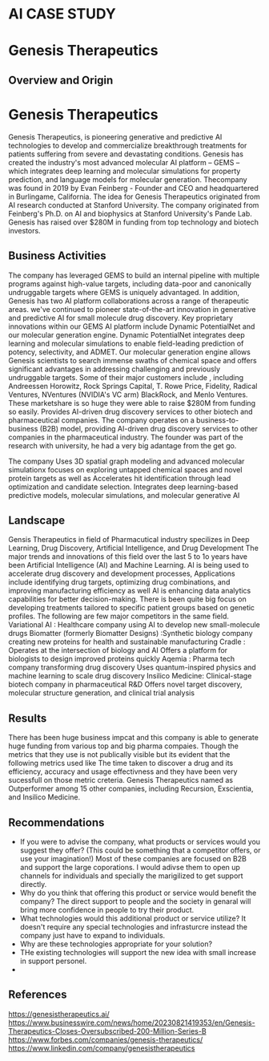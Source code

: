 # AI CASE STUDY
# Genesis Therapeutics
## Overview and Origin
# Genesis Therapeutics
Genesis Therapeutics, is pioneering generative and predictive AI technologies to develop and commercialize breakthrough treatments for patients suffering from severe and devastating conditions. Genesis has created the industry's most advanced molecular AI platform – GEMS – which integrates deep learning and molecular simulations for property prediction, and language models for molecular generation. 
Thecompany was found in 2019 by Evan Feinberg - Founder and CEO and headquartered in Burlingame, California.  The idea for Genesis Therapeutics originated from AI research conducted at Stanford University. The company originated from Feinberg's Ph.D.  on AI and biophysics at Stanford University's Pande Lab.
Genesis has raised over $280M in funding from top technology and biotech investors.
## Business Activities
The company has leveraged GEMS to build an internal pipeline with multiple programs against high-value targets, including data-poor and canonically undruggable targets where GEMS is uniquely advantaged. In addition, Genesis has two AI platform collaborations across a range of therapeutic areas.
we've continued to pioneer state-of-the-art innovation in generative and predictive AI for small molecule drug discovery. Key proprietary innovations within our GEMS AI platform include Dynamic PotentialNet and our molecular generation engine. Dynamic PotentialNet integrates deep learning and molecular simulations to enable field-leading prediction of potency, selectivity, and ADMET. Our molecular generation engine allows Genesis scientists to search immense swaths of chemical space and offers significant advantages in addressing challenging and previously undruggable targets.
Some of their major customers include , including Andreessen Horowitz, Rock Springs Capital, T. Rowe Price, Fidelity, Radical Ventures, NVentures (NVIDIA's VC arm) BlackRock, and Menlo Ventures. These marketshare is so huge they were able to raise $280M from funding so easily.
Provides AI-driven drug discovery services to other biotech and pharmaceutical companies. The company operates on a business-to-business (B2B) model, providing AI-driven drug discovery services to other companies in the pharmaceutical industry. The founder was part of the research with university, he had a very big adantage from the get go.

The company Uses 3D spatial graph modeling and advanced molecular simulationx focuses on exploring untapped chemical spaces and novel protein targets
as well as Accelerates hit identification through lead optimization and candidate selection. Integrates deep learning-based predictive models, molecular simulations, and molecular generative AI
## Landscape
Gensis Therapeutics in field of Pharmacutical industry specilizes in Deep Learning, Drug Discovery, Artificial Intelligence, and Drug Development
The major trends and innovations of this field over the last 5 to 1o years have been Artificial Intelligence (AI) and Machine Learning. AI is being used to accelerate drug discovery and development processes, Applications include identifying drug targets, optimizing drug combinations, and improving manufacturing efficiency as well AI is enhancing data analytics capabilities for better decision-making. There is  been quite big focus on developing treatments tailored to specific patient groups based on genetic profiles.
The following are few major competitors in the same field.
  Variational AI : Healthcare company using AI to develop new small-molecule drugs
  Biomatter (formerly Biomatter Designs) :Synthetic biology company creating new proteins for health and sustainable manufacturing
  Cradle : Operates at the intersection of biology and AI Offers a platform for biologists to design improved proteins quickly
  Aqemia : Pharma tech company transforming drug discovery Uses quantum-inspired physics and machine learning to scale drug discovery
  Insilico Medicine: Clinical-stage biotech company in pharmaceutical R&D Offers novel target discovery, molecular structure generation, and clinical trial analysis

## Results
There has been huge business impcat and this company is able to generate huge funding from various top and big pharma compaies. Though the metrics that they use is not publically visible but its evident that the following metrics used like The time taken to discover a drug and its efficiency, accuracy  and usage effectivness and they have been very sucessfull on those metric creteria. Genesis Therapeutics named as Outperformer among 15 other companies, including Recursion, Exscientia, and Insilico Medicine.

## Recommendations
* If you were to advise the company, what products or services would you suggest they offer? (This could be something that a competitor offers, or use your imagination!)
Most of these companies are focused on B2B and support the large coporations. I would adivse them to open up channels for individuals and specially the marigilized to get support directly.
* Why do you think that offering this product or service would benefit the company?
  The direct support to people and the society in genaral will bring more confidence in people to try their product.
* What technologies would this additional product or service utilize?
  It doesn't require any special technologies and infrasturcre instead the company just have to expand to individuals.
* Why are these technologies appropriate for your solution?
*   THe existing technologies will support the new idea with small increase in support personel.
*   
## References
https://genesistherapeutics.ai/
https://www.businesswire.com/news/home/20230821419353/en/Genesis-Therapeutics-Closes-Oversubscribed-200-Million-Series-B
https://www.forbes.com/companies/genesis-therapeutics/
https://www.linkedin.com/company/genesistherapeutics
